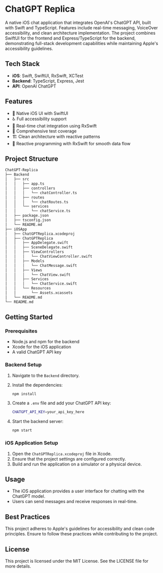 # ChatGPT Replica

A native iOS chat application that integrates OpenAI's ChatGPT API, built with Swift and TypeScript. Features include real-time messaging, VoiceOver accessibility, and clean architecture implementation. The project combines SwiftUI for the frontend and Express/TypeScript for the backend, demonstrating full-stack development capabilities while maintaining Apple's accessibility guidelines.

## Tech Stack

- **iOS**: Swift, SwiftUI, RxSwift, XCTest
- **Backend**: TypeScript, Express, Jest
- **API**: OpenAI ChatGPT

## Features

- 🎯 Native iOS UI with SwiftUI
- ♿ Full accessibility support
- 🔄 Real-time chat integration using RxSwift
- 🧪 Comprehensive test coverage
- 🏗️ Clean architecture with reactive patterns
- 📱 Reactive programming with RxSwift for smooth data flow

## Project Structure

```bash
ChatGPT-Replica
├── Backend
│   ├── src
│   │   ├── app.ts
│   │   ├── controllers
│   │   │   └── chatController.ts
│   │   ├── routes
│   │   │   └── chatRoutes.ts
│   │   └── services
│   │       └── chatService.ts
│   ├── package.json
│   ├── tsconfig.json
│   └── README.md
├── iOSApp
│   ├── ChatGPTReplica.xcodeproj
│   ├── ChatGPTReplica
│   │   ├── AppDelegate.swift
│   │   ├── SceneDelegate.swift
│   │   ├── ViewControllers
│   │   │   └── ChatViewController.swift
│   │   ├── Models
│   │   │   └── ChatMessage.swift
│   │   ├── Views
│   │   │   └── ChatView.swift
│   │   ├── Services
│   │   │   └── ChatService.swift
│   │   └── Resources
│   │       └── Assets.xcassets
│   └── README.md
└── README.md
```

## Getting Started

### Prerequisites

- Node.js and npm for the backend
- Xcode for the iOS application
- A valid ChatGPT API key

### Backend Setup

1. Navigate to the `Backend` directory.
2. Install the dependencies:

   ```bash
   npm install
   ```

3. Create a `.env` file and add your ChatGPT API key:

   ```bash
   CHATGPT_API_KEY=your_api_key_here
   ```

4. Start the backend server:

   ```bash
   npm start
   ```

### iOS Application Setup

1. Open the `ChatGPTReplica.xcodeproj` file in Xcode.
2. Ensure that the project settings are configured correctly.
3. Build and run the application on a simulator or a physical device.

## Usage

- The iOS application provides a user interface for chatting with the ChatGPT model.
- Users can send messages and receive responses in real-time.

## Best Practices

This project adheres to Apple's guidelines for accessibility and clean code principles. Ensure to follow these practices while contributing to the project.

## License

This project is licensed under the MIT License. See the LICENSE file for more details.
